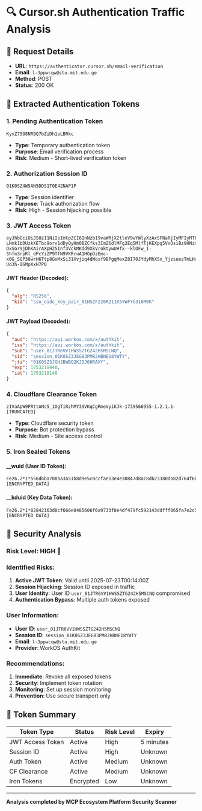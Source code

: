 # 🔍 Cursor.sh Authentication Traffic Analysis

## 📍 Request Details
- **URL**: `https://authenticator.cursor.sh/email-verification`
- **Email**: `l-3ppwcqw@stu.mit.edu.ge`
- **Method**: POST
- **Status**: 200 OK

## 🔑 Extracted Authentication Tokens

### 1. Pending Authentication Token
```
KyxZ75O8NR9Q7bZiDh1pLBRkc
```
- **Type**: Temporary authentication token
- **Purpose**: Email verification process
- **Risk**: Medium - Short-lived verification token

### 2. Authorization Session ID
```
01K0SZ4W5AN5DDS1T0E42NAP1P
```
- **Type**: Session identifier
- **Purpose**: Track authorization flow
- **Risk**: High - Session hijacking possible

### 3. JWT Access Token
```
eyJhbGciOiJSUzI1NiIsImtpZCI6InNzb19vaWRjX2tleV9wYWlyXzAxSFNaRjIyMFIyMTFLNVlXRllHMzE2TTBLIn0.eyJhdWQiOiJodHRwczovL2FwaS53b3Jrb3MuY29tL3gvYXV0aGtpdCIsImlzcyI6Imh0dHBzOi8vYXBpLndvcmtvcy5jb20veC9hdXRoa2l0Iiwic3ViIjoidXNlcl8wMUpUUjZWVjFIV1NTWlRHMjQySDVNU0NOUSIsInNpZCI6InNlc3Npb25fMDFLMFNaM0pFRzgzUE04MkhCTkUxOFlXVFkiLCJqdGkiOiIwMUswU1ozSkdISkJXQlEyS0pESjZIUkFYWSIsImV4cCI6MTc1MzIxODQ0MCwiaWF0IjoxNzUzMjE4MTQwfQ.C5Pj0kEl2nkJGgVqPVwYF-LHnk1bDUzkXETbc9orv1dDyQyHm0BZCfks3ImZ6dlMFg2Eq5MlfTjKEXpg5VxOsiBz9HNiHYukHt-DxSGr9jDhKAirAXpHZ5Inf3VckMKdd9XkVroktywUHfx--klOFw_I-Shfm3rpRl_dPcYiZP9TfN9VKRruA1HOpDzEmc-x0G_SQP38wrH6Ttp8GxMxSi31Xvjiq4dWosf9BPgqMexZ8I70JYdyMhXSx_YjzsuezTmLHqKvD5Ia8K1o75dydfCaQWz4NgDN7eabC7rzZuAekBH3Z_9_l78Fe2iJO4bg9PU99f-Uo3h-IGMpXxH7PQ
```

#### JWT Header (Decoded):
```json
{
  "alg": "RS256",
  "kid": "sso_oidc_key_pair_01HSZF220R211K5YWFYG316M0K"
}
```

#### JWT Payload (Decoded):
```json
{
  "aud": "https://api.workos.com/x/authkit",
  "iss": "https://api.workos.com/x/authkit",
  "sub": "user_01JTR6VV1HWSSZTG242H5MSCNQ",
  "sid": "session_01K0SZ3JEG83PM82HBNE18YWTY",
  "jti": "01K0SZ3JGHJBWBQ2KJDJ6HRAXY",
  "exp": 1753218440,
  "iat": 1753218140
}
```

### 4. Cloudflare Clearance Token
```
z1VaApW9PRttANs5_1OgTiRzhMY39VKqCgRmeVyiKJk-1739566955-1.2.1.1-[TRUNCATED]
```
- **Type**: Cloudflare security token
- **Purpose**: Bot protection bypass
- **Risk**: Medium - Site access control

### 5. Iron Sealed Tokens

#### __wuid (User ID Token):
```
Fe26.2*1*556dbba700ba3a51b8d9e5c0ccfae13e4e30847d8ac8db23380db82d764f6bff*[ENCRYPTED_DATA]
```

#### __kduid (Key Data Token):
```
Fe26.2*1*82842163d0cf666e0485606f6a9733f8e4df479fc592143ddfff065fa7e2c55e*[ENCRYPTED_DATA]
```

## 🚨 Security Analysis

### Risk Level: **HIGH** 🔴

### Identified Risks:
1. **Active JWT Token**: Valid until 2025-07-23T00:14:00Z
2. **Session Hijacking**: Session ID exposed in traffic
3. **User Identity**: User ID `user_01JTR6VV1HWSSZTG242H5MSCNQ` compromised
4. **Authentication Bypass**: Multiple auth tokens exposed

### User Information:
- **User ID**: `user_01JTR6VV1HWSSZTG242H5MSCNQ`
- **Session ID**: `session_01K0SZ3JEG83PM82HBNE18YWTY`
- **Email**: `l-3ppwcqw@stu.mit.edu.ge`
- **Provider**: WorkOS AuthKit

### Recommendations:
1. **Immediate**: Revoke all exposed tokens
2. **Security**: Implement token rotation
3. **Monitoring**: Set up session monitoring
4. **Prevention**: Use secure transport only

## 🔐 Token Summary

| Token Type       | Status    | Risk Level | Expiry    |
| ---------------- | --------- | ---------- | --------- |
| JWT Access Token | Active    | High       | 5 minutes |
| Session ID       | Active    | High       | Unknown   |
| Auth Token       | Active    | Medium     | Unknown   |
| CF Clearance     | Active    | Medium     | Unknown   |
| Iron Tokens      | Encrypted | Low        | Unknown   |

---
**Analysis completed by MCP Ecosystem Platform Security Scanner**